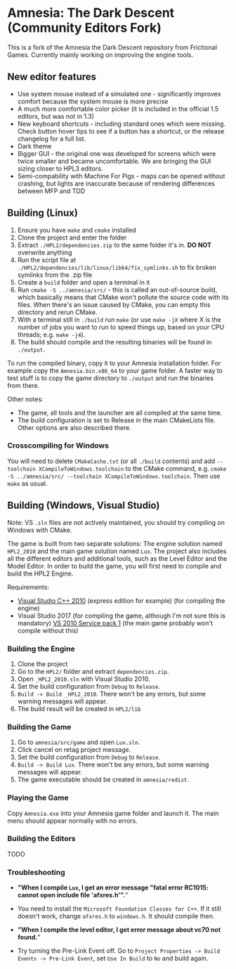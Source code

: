 # Amnesia: The Dark Descent (Community Editors Fork)

This is a fork of the Amnesia the Dark Descent repository from Frictional Games.
Currently mainly working on improving the engine tools.

## New editor features

* Use system mouse instead of a simulated one - significantly improves comfort because the system mouse is more precise
* A much more comfortable color picker (it is included in the official 1.5 editors, but was not in 1.3)
* New keyboard shortcuts - including standard ones which were missing.
Check button hover tips to see if a button has a shortcut, or the release changelog for a full list.
* Dark theme
* Bigger GUI - the original one was developed for screens which were twice smaller and became uncomfortable.
We are bringing the GUI sizing closer to HPL3 editors.
* Semi-compability with Machine For Pigs - maps can be opened without crashing, but lights are inaccurate because of rendering differences between MFP and TDD

## Building (Linux)

1. Ensure you have `make` and `cmake` installed
1. Clone the project and enter the folder
1. Extract `./HPL2/dependencies.zip` to the same folder it's in. **DO NOT** overwrite anything
1. Run the script file at `./HPL2/dependencies/lib/linux/lib64/fix_symlinks.sh` to fix broken symlinks from the .zip file
1. Create a `build` folder and open a terminal in it
1. Run `cmake -S ../amnesia/src/` - this is called an out-of-source build, which basically means that CMake won't pollute the source code with its files. When there's an issue caused by CMake, you can empty this directory and rerun CMake.
1. With a terminal still in `./build` run `make` (or use `make -jX` where X is the number of jobs you want to run to speed things up, based on your CPU threads; e.g. `make -j4`).
1. The build should compile and the resulting binaries will be found in `./output`.

To run the compiled binary, copy it to your Amnesia installation folder.
For example copy the `Amnesia.bin.x86_64` to your game folder.
A faster way to test stuff is to copy the game directory to `./output` and run the binaries from there.

Other notes:
- The game, all tools and the launcher are all compiled at the same time.
- The build configuration is set to Release in the main CMakeLists file.
Other options are also described there.

### Crosscompiling for Windows

You will need to delete `CMakeCache.txt` (or all `./build` contents) and add `--toolchain XCompileToWindows.toolchain` to
the CMake command, e.g. `cmake -S ../amnesia/src/ --toolchain XCompileToWindows.toolchain`.
Then use `make` as usual.

## Building (Windows, Visual Studio)

Note: VS `.sln` files are not actively maintained, you should try compiling on Windows with CMake.

The game is built from two separate solutions: The engine solution named `HPL2_2010` and the main game solution named `Lux`.
The project also includes all the different editors and additional tools, such as the Level Editor and the Model Editor.
In order to build the game, you will first need to compile and build the HPL2 Engine.

Requirements:

- [Visual Studio C++ 2010](https://visualstudio.microsoft.com/vs/older-downloads/)
(express edition for example) (for compiling the engine)
- Visual Studio 2017 (for compiling the game, although I'm not sure this is mandatory)
[VS 2010 Service pack 1](https://www.microsoft.com/en-us/download/details.aspx?id=34677)
(the main game probably won't compile without this)

### Building the Engine
1. Clone the project
2. Go to the `HPL2/` folder and extract `dependencies.zip`.
3. Open `_HPL2_2010.sln` with Visual Studio 2010.
4. Set the build configuration from `Debug` to `Release`.
5. `Build -> Build _HPL2_2010`. There won't be any errors, but some warning messages will appear.
6. The build result will be created in `HPL2/lib`

### Building the Game
1. Go to `amnesia/src/game` and open `Lux.sln`.
2. Click cancel on retag project message.
3. Set the build configuration from `Debug` to `Release`.
4. `Build -> Build Lux`.  There won't be any errors, but some warning messages will appear.
5. The game executable should be created in `amnesia/redist`.

### Playing the Game
Copy `Amnesia.exe` into your Amnesia game folder and launch it. The main menu should appear normally with no errors.

### Building the Editors
TODO

### Troubleshooting
* **"When I compile `Lux`, I get an error message "fatal error RC1015: cannot open include file 'afxres.h'".**"
* You need to install the `Microsoft Foundation Classes for C++`. If it still doesn't work, change `afxres.h` to `windows.h`. It should compile then.

* **"When I compile the level editor, I get error message about vc70 not found.**"
* Try turning the Pre-Link Event off. Go to `Project Properties -> Build Events -> Pre-Link Event`, set `Use In Build` to `No` and build again.
